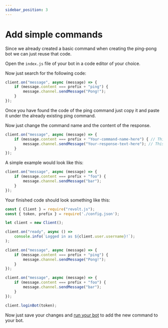 ```yaml
---
sidebar_position: 3
---
```

  
#  Add simple commands

Since we already created a basic command when creating the ping-pong bot we can just reuse that code.

Open the `index.js` file of your bot in a code editor of your choice.

Now just search for the following code:

```js
client.on("message", async (message) => {
    if (message.content === prefix + "ping") {
        message.channel.sendMessage("Pong!");
    }
});
```

Once you have found the code of the ping command just copy it and paste it under the already existing ping command.

Now just change the command name and the content of the response.

```js
client.on("message", async (message) => {
    if (message.content === prefix + "Your-command-name-here") { // This defines the command you need to send in the chat in order to make the bot respond.
        message.channel.sendMessage("Your-response-text-here"); // This defines the response the bot sends into chat once the command has been sent.
    }
});
```

A simple example would look like this:

```js
client.on("message", async (message) => {
    if (message.content === prefix + "foo") {
        message.channel.sendMessage("bar");
    }
});
```

Your finished code should look something like this:

```js
const { Client } = require("revolt.js");
const { token, prefix } = require('./config.json');

let client = new Client();

client.on("ready", async () =>
    console.info(`Logged in as ${client.user.username}!`);
);

client.on("message", async (message) => {
    if (message.content === prefix + "ping") {
        message.channel.sendMessage("Pong!");
    }
});

client.on("message", async (message) => {
    if (message.content === prefix + "foo") {
        message.channel.sendMessage("bar");
    }
});

client.loginBot(token);
```

Now just save your changes and [run your bot](https://revolt.guide/docs/setup/creating-a-ping-pong-bot#run-your-bot) to add the new command to your bot.
